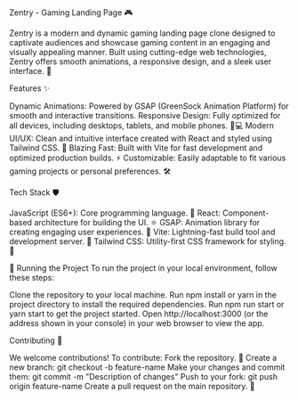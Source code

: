 Zentry - Gaming Landing Page 🎮

Zentry is a modern and dynamic gaming landing page clone designed to captivate audiences and showcase gaming content in an engaging and visually appealing manner. Built using cutting-edge web technologies, Zentry offers smooth animations, a responsive design, and a sleek user interface. 🌟

Features ✨

Dynamic Animations: Powered by GSAP (GreenSock Animation Platform) for smooth and interactive transitions.
Responsive Design: Fully optimized for all devices, including desktops, tablets, and mobile phones. 📱💻
Modern UI/UX: Clean and intuitive interface created with React and styled using Tailwind CSS. 🎨
Blazing Fast: Built with Vite for fast development and optimized production builds. ⚡
Customizable: Easily adaptable to fit various gaming projects or personal preferences. 🛠️

Tech Stack 🛡️

JavaScript (ES6+): Core programming language. 📝
React: Component-based architecture for building the UI. ⚛️
GSAP: Animation library for creating engaging user experiences. 🎥
Vite: Lightning-fast build tool and development server. 🚀
Tailwind CSS: Utility-first CSS framework for styling. 💅

🚦 Running the Project
To run the project in your local environment, follow these steps:

Clone the repository to your local machine.
Run npm install or yarn in the project directory to install the required dependencies.
Run npm run start or yarn start to get the project started.
Open http://localhost:3000 (or the address shown in your console) in your web browser to view the app.

Contributing 🤝

We welcome contributions! To contribute:
Fork the repository. 🍴
Create a new branch:
git checkout -b feature-name
Make your changes and commit them:
git commit -m "Description of changes"
Push to your fork:
git push origin feature-name
Create a pull request on the main repository. 📨
